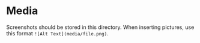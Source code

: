 # Media

Screenshots should be stored in this directory. 
When inserting pictures, use this format `![Alt Text](media/file.png)`.

